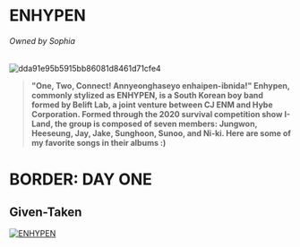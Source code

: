 # ENHYPEN 

###### Owned by Sophia
![dda91e95b5915bb86081d8461d71cfe4](https://user-images.githubusercontent.com/102729941/161068071-186ecba1-86b8-43ed-8eb3-f637e1d17f4e.jpg)

>**"One, Two, Connect! Annyeonghaseyo enhaipen-ibnida!" Enhypen, commonly stylized as ENHYPEN, is a South Korean boy 
band formed by Belift Lab, a joint venture between CJ ENM and Hybe Corporation. Formed through the 2020 survival competition show I-Land, the group is composed of seven members: Jungwon, Heeseung, Jay, Jake, Sunghoon, Sunoo, and Ni-ki. Here are some of my favorite songs in their albums :)**

# BORDER: DAY ONE 

## Given-Taken 
[![ENHYPEN](https://youtu.be/nQ6wLuYvGd4)](https://youtu.be/nQ6wLuYvGd4) 











 






























